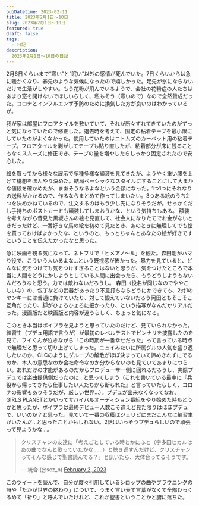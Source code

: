 ```yaml
---
pubDatetime: 2023-02-11
title: 2023年2月1日〜10日
slug: 2023年2月1日〜10日
featured: true
draft: false
tags:
  - 日記
description:
  2023年2月1日〜10日の日記
---
```


2月6日くらいまで“寒い”と”眠い”以外の感情が死んでいた。7日くらいからは急に暖かくなり、春先のような気候になったので嬉しかった。足先が氷にならないだけで生活がしやすい。もう花粉が飛んでいるようで、会社の花粉症の人たちはあまり窓を開けないでほしいらしく、私もそう（寒いので）なので全然賛成だった。コロナとインフルエンザ予防のために換気した方が良いのはわかっているが。

我が家は部屋にフロアタイルを敷いていて、それが所々ずれてきていたのがずっと気になっていたので修正した。退去時を考えて、固定の粘着テープを最小限にしていたのがよくなかった。使用していたのはニトムズのカーペット用の粘着テープ。フロアタイルを剥がしてテープも貼り直したが、粘着部分が床に残ることもなくスムーズに修正でき、テープの量を増やしたらしっかり固定されたので安心した。

絵を買ってから様々な展示で多種多様な額装を見てきたが、ようやく重い腰を上げて構想をぼんやり決めた。結局ベーシックなスタイルにすることにして大まかな値段を確かめたが、まあそうなるよなという金額になった。1つ1つにそれなりの送料がかかるので、作るならまとめて作ってしまいたい。3つある絵のうち2つを決めかねているので、注文するのはもう少し先になりそうだが。せっかくだし手持ちのポストカードも額装してしまおうかな、という気持ちもある。
額装を考えながら昔見た黒坂さんの絵を見直して、社会人になりたてでお金がないときだったけど、一番好きな馬の絵を初めて見たとき、あのときに無理してでも絵を買っておけばよかったな、というのと、もっとちゃんとあなたの絵が好きですということを伝えたかったなと思った。

急に映画を観る気になって、ネトフリで「ヒメアノ〜ル」を観た。森田剛がハマり役で、こういう人いるよな…という既視感が怖かった。暴力を見ていると、どんなに気をつけても気をつけすぎることはないと思うが、気をつけたところで本当に人間をどうにかしようとしている人間に出会ったら、もうどうしようもないんだろうなと思う。力では敵わないだろうし。 森田（役名が同じなのでややこしいな）の、包丁などの武器があったり不意打ちならどうにかできても、2対1のヤンキーには普通に負けていたり、対して鍛えていないだろう岡田ともそこそこ互角だったり、脚がひょろひょろに細かったり、という描写がなんだかリアルだった。漫画版だと映画版と内容が違うらしく、ちょっと気になる。

このとき本当はボイプラを見ようと思っていたのだけど、見ていられなかった。練習生（プデュ用語で言うが）が最初のレベルテストでピンナリを披露したのを見て、フイくんが泣きながら「この時期が一番幸せだった」って言っている時点で無理だと思って切り上げてしまった。ニュイみたいに所属グルの人気を盛り返したいのか、CLCのようにグループの解散がほぼ決まっていて諦めきれずにでるのか、本人の意思なのか会社命令なのか分からないのも見ていてあまりにつらい。あれだけの才能があるのだからプロデューサー側に回れるだろうし、実際プデュでは楽曲提供側だったのに…と思ってしまう（これを書いている最中に『兵役から帰ってきたら仕事したい人たちから断られた』と言っていたらしく、コロナの影響もありそうだが、厳しい世界…）。プデュが出来なくなってなお、GIRLS PLANETとかいってサバイバルオーディション番組をやり始めた時もどうかと思ったが、ボイプラは最終デビュー人数こそ違えど見た限りはほぼプデュで、いいのか？と思った。見ていて一番の収穫はジェリピにまだこんなに練習生がいたんだ…と思ったことかもしれない。2話はいっそうプデュらしいので頑張って見ようかな…。

 <blockquote class="twitter-tweet"> <p dir="ltr" lang="ja">クリスチャンの友達に「考えごとしている時とかにふと（宇多田ヒカルはあの曲でなんと歌っていたかな……）と聴き返すんだけど、クリスチャンってそんな感じで聖書読んでる？」と訊いたら、大体合ってるそうです。</p> — 統合 (@scz_n) <a href="https://twitter.com/scz_n/status/1620963299226710016?ref_src=twsrc%5Etfw">February 2, 2023</a></blockquote> <script async src="https://platform.twitter.com/widgets.js" charset="utf-8"></script>

このツイートを読んで、自分が度々引用しているシロップの曲やブラウニングの詩や「たかが世界の終わり」について、うまく言い表す言葉がなくて全部ひっくるめて「祈り」と呼んでいたけれど、これが聖書ということかと腑に落ちた。